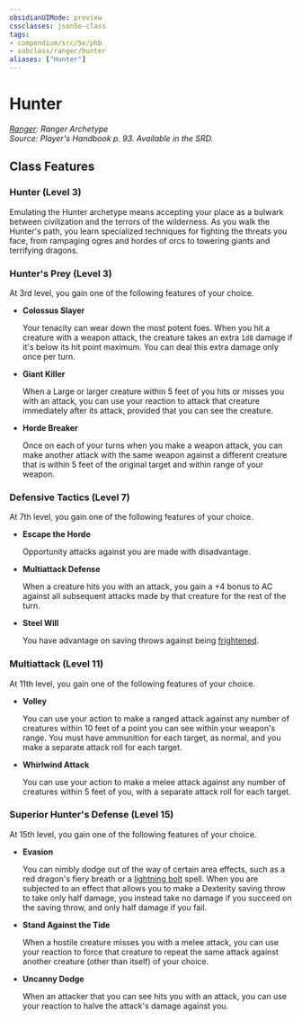 ```yaml
---
obsidianUIMode: preview
cssclasses: json5e-class
tags:
- compendium/src/5e/phb
- subclass/ranger/hunter
aliases: ["Hunter"]
---
```

# Hunter
*[Ranger](ranger.md): Ranger Archetype*  
*Source: Player's Handbook p. 93. Available in the SRD.*  


## Class Features

### Hunter (Level 3)

Emulating the Hunter archetype means accepting your place as a bulwark between civilization and the terrors of the wilderness. As you walk the Hunter's path, you learn specialized techniques for fighting the threats you face, from rampaging ogres and hordes of orcs to towering giants and terrifying dragons.

### Hunter's Prey (Level 3)

At 3rd level, you gain one of the following features of your choice.

- **Colossus Slayer**  

    Your tenacity can wear down the most potent foes. When you hit a creature with a weapon attack, the creature takes an extra `1d8` damage if it's below its hit point maximum. You can deal this extra damage only once per turn.  

- **Giant Killer**  

    When a Large or larger creature within 5 feet of you hits or misses you with an attack, you can use your reaction to attack that creature immediately after its attack, provided that you can see the creature.  

- **Horde Breaker**  

    Once on each of your turns when you make a weapon attack, you can make another attack with the same weapon against a different creature that is within 5 feet of the original target and within range of your weapon.  

### Defensive Tactics (Level 7)

At 7th level, you gain one of the following features of your choice.

- **Escape the Horde**  

    Opportunity attacks against you are made with disadvantage.  

- **Multiattack Defense**  

    When a creature hits you with an attack, you gain a +4 bonus to AC against all subsequent attacks made by that creature for the rest of the turn.  

- **Steel Will**  

    You have advantage on saving throws against being [frightened](/3-Mechanics/CLI/rules/conditions.md#frightened).  

### Multiattack (Level 11)

At 11th level, you gain one of the following features of your choice.

- **Volley**  

    You can use your action to make a ranged attack against any number of creatures within 10 feet of a point you can see within your weapon's range. You must have ammunition for each target, as normal, and you make a separate attack roll for each target.  

- **Whirlwind Attack**  

    You can use your action to make a melee attack against any number of creatures within 5 feet of you, with a separate attack roll for each target.  

### Superior Hunter's Defense (Level 15)

At 15th level, you gain one of the following features of your choice.

- **Evasion**  

    You can nimbly dodge out of the way of certain area effects, such as a red dragon's fiery breath or a [lightning bolt](/3-Mechanics/CLI/spells/lightning-bolt.md) spell. When you are subjected to an effect that allows you to make a Dexterity saving throw to take only half damage, you instead take no damage if you succeed on the saving throw, and only half damage if you fail.  

- **Stand Against the Tide**  

    When a hostile creature misses you with a melee attack, you can use your reaction to force that creature to repeat the same attack against another creature (other than itself) of your choice.  

- **Uncanny Dodge**  

    When an attacker that you can see hits you with an attack, you can use your reaction to halve the attack's damage against you.